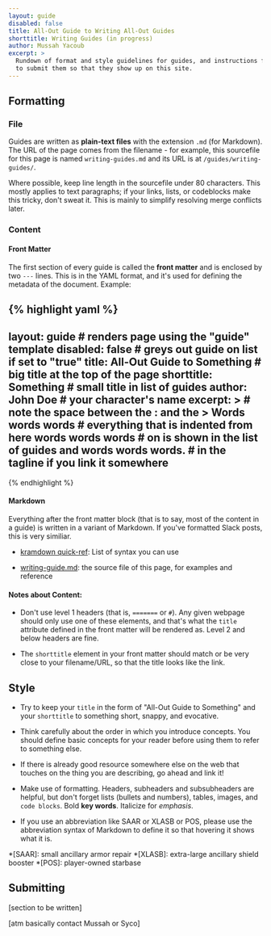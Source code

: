 ```yaml
---
layout: guide
disabled: false
title: All-Out Guide to Writing All-Out Guides
shorttitle: Writing Guides (in progress)
author: Mussah Yacoub
excerpt: >
  Rundown of format and style guidelines for guides, and instructions for how
  to submit them so that they show up on this site.
---
```


## Formatting

### File

Guides are written as **plain-text files** with the extension `.md` (for
Markdown). The URL of the page comes from the filename - for example, this
sourcefile for this page is named `writing-guides.md` and its URL is at
`/guides/writing-guides/`.

Where possible, keep line length in the sourcefile under 80 characters.  This
mostly applies to text paragraphs; if your links, lists, or codeblocks make
this tricky, don't sweat it.  This is mainly to simplify resolving merge
conflicts later.

### Content

#### Front Matter

The first section of every guide is called the **front matter** and is enclosed
by two `---` lines.  This is in the YAML format, and it's used for defining the
metadata of the document. Example:

{% highlight yaml %}
---
layout: guide                       # renders page using the "guide" template
disabled: false                     # greys out guide on list if set to "true"
title: All-Out Guide to Something   # big title at the top of the page
shorttitle: Something               # small title in list of guides
author: John Doe                    # your character's name
excerpt: >                          # note the space between the : and the >
  Words words words                 # everything that is indented from here
  words words words                 # on is shown in the list of guides and
  words words words.                # in the tagline if you link it somewhere
---
{% endhighlight %}

#### Markdown

Everything after the front matter block (that is to say, most of the content in
a guide) is written in a variant of Markdown.  If you've formatted Slack posts,
this is very similiar.

- [kramdown quick-ref](http://kramdown.gettalong.org/quickref.html): List of
syntax you can use

- [writing-guide.md](https://raw.githubusercontent.com/all-out/guides/gh-pages/_guides/writing-guides.md):
the source file of this page, for examples and reference

#### Notes about Content:

- Don't use level 1 headers (that is, `=======` or `#`).  Any given
webpage should only use one of these elements, and that's what the `title`
attribute defined in the front matter will be rendered as.  Level 2 and below
headers are fine.

- The `shorttitle` element in your front matter should match or be very close
to your filename/URL, so that the title looks like the link.

## Style

- Try to keep your `title` in the form of "All-Out Guide to Something" and your
`shorttitle` to something short, snappy, and evocative.

- Think carefully about the order in which you introduce concepts.  You should
define basic concepts for your reader before using them to refer to something
else.

- If there is already good resource somewhere else on the web that touches on
the thing you are describing, go ahead and link it!

- Make use of formatting.  Headers, subheaders and subsubheaders are helpful,
but don't forget lists (bullets and numbers), tables, images, and `code
blocks`. Bold **key words**.  Italicize for *emphasis*.

- If you use an abbreviation like SAAR or XLASB or POS, please use the abbreviation
syntax of Markdown to define it so that hovering it shows what it is.

*[SAAR]: small ancillary armor repair
*[XLASB]: extra-large ancillary shield booster
*[POS]: player-owned starbase

## Submitting

[section to be written]

[atm basically contact Mussah or Syco]
